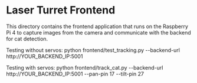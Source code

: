 # Laser Turret Frontend

This directory contains the frontend application that runs on the Raspberry Pi 4 to capture images from the camera and communicate with the backend for cat detection.

Testing without servos:
python frontend/test_tracking.py --backend-url http://YOUR_BACKEND_IP:5001


Testing with servos:
python frontend/track_cat.py --backend-url http://YOUR_BACKEND_IP:5001 --pan-pin 17 --tilt-pin 27